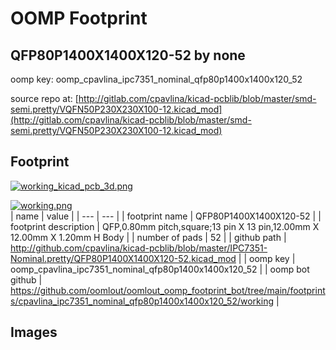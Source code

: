 # OOMP Footprint  
## QFP80P1400X1400X120-52  by none  
  
oomp key: oomp_cpavlina_ipc7351_nominal_qfp80p1400x1400x120_52  
  
source repo at: [http://gitlab.com/cpavlina/kicad-pcblib/blob/master/smd-semi.pretty/VQFN50P230X230X100-12.kicad_mod](http://gitlab.com/cpavlina/kicad-pcblib/blob/master/smd-semi.pretty/VQFN50P230X230X100-12.kicad_mod)  
## Footprint  
  
[![working_kicad_pcb_3d.png](working_kicad_pcb_3d_600.png)](working_kicad_pcb_3d.png)  
  
[![working.png](working_600.png)](working.png)  
| name | value | 
| --- | --- | 
| footprint name | QFP80P1400X1400X120-52 | 
| footprint description | QFP,0.80mm pitch,square;13 pin X 13 pin,12.00mm X 12.00mm X 1.20mm H Body | 
| number of pads | 52 | 
| github path | http://github.com/cpavlina/kicad-pcblib/blob/master/IPC7351-Nominal.pretty/QFP80P1400X1400X120-52.kicad_mod | 
| oomp key | oomp_cpavlina_ipc7351_nominal_qfp80p1400x1400x120_52 | 
| oomp bot github | https://github.com/oomlout/oomlout_oomp_footprint_bot/tree/main/footprints/cpavlina_ipc7351_nominal_qfp80p1400x1400x120_52/working | 
## Images  
